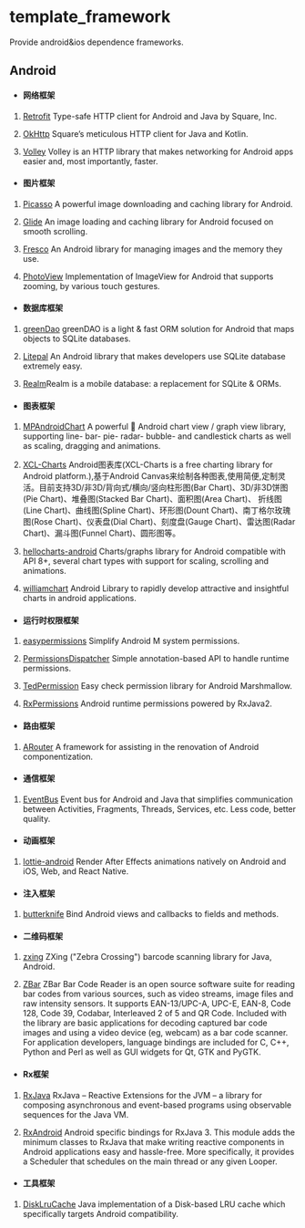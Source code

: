 # template_framework

Provide android&ios dependence frameworks.

## Android

* #### 网络框架

1. [Retrofit](https://github.com/ai-com-app/retrofit) Type-safe HTTP client for Android and Java by Square, Inc.

2. [OkHttp](https://github.com/ai-com-app/okhttp) Square’s meticulous HTTP client for Java and Kotlin.

3.  [Volley](https://github.com/ai-com-app/volley) Volley is an HTTP library that makes networking for Android apps easier and, most importantly, faster.

* #### 图片框架

1. [Picasso](https://github.com/ai-com-app/picasso) A powerful image downloading and caching library for Android.

2. [Glide](https://github.com/ai-com-app/glide) An image loading and caching library for Android focused on smooth scrolling.

3. [Fresco](https://github.com/ai-com-app/fresco) An Android library for managing images and the memory they use. 

4. [PhotoView](https://github.com/chrisbanes/PhotoView)  Implementation of ImageView for Android that supports zooming, by various touch gestures.
    
* #### 数据库框架

1. [greenDao](https://github.com/greenrobot/greenDAO) greenDAO is a light & fast ORM solution for Android that maps objects to SQLite databases. 

2. [Litepal](https://github.com/LitePalFramework/LitePal) An Android library that makes developers use SQLite database extremely easy.

3. [Realm](https://github.com/realm/realm-java)Realm is a mobile database: a replacement for SQLite & ORMs.

* #### 图表框架

1. [MPAndroidChart](https://github.com/PhilJay/MPAndroidChart) A powerful 🚀 Android chart view / graph view library, supporting line- bar- pie- radar- bubble- and candlestick charts as well as scaling, dragging and animations.

2. [XCL-Charts](https://github.com/xcltapestry/XCL-Charts) Android图表库(XCL-Charts is a free charting library for Android platform.),基于Android Canvas来绘制各种图表,使用简便,定制灵活。目前支持3D/非3D/背向式/横向/竖向柱形图(Bar Chart)、3D/非3D饼图(Pie Chart)、堆叠图(Stacked Bar Chart)、面积图(Area Chart)、 折线图(Line Chart)、曲线图(Spline Chart)、环形图(Dount Chart)、南丁格尔玫瑰图(Rose Chart)、仪表盘(Dial Chart)、刻度盘(Gauge Chart)、雷达图(Radar Chart)、漏斗图(Funnel Chart)、圆形图等。

3. [hellocharts-android](https://github.com/lecho/hellocharts-android) Charts/graphs library for Android compatible with API 8+, several chart types with support for scaling, scrolling and animations.

4. [williamchart](https://github.com/diogobernardino/williamchart) Android Library to rapidly develop attractive and insightful charts in android applications.

* #### 运行时权限框架

1. [easypermissions](https://github.com/googlesamples/easypermissions)  Simplify Android M system permissions.

2. [PermissionsDispatcher](https://github.com/permissions-dispatcher/PermissionsDispatcher) Simple annotation-based API to handle runtime permissions.

3. [TedPermission](https://github.com/ParkSangGwon/TedPermission) Easy check permission library for Android Marshmallow.

4. [RxPermissions](https://github.com/tbruyelle/RxPermissions) Android runtime permissions powered by RxJava2.

* #### 路由框架

1. [ARouter](https://github.com/alibaba/ARouter) A framework for assisting in the renovation of Android componentization.

* #### 通信框架

1. [EventBus](https://github.com/greenrobot/EventBus) Event bus for Android and Java that simplifies communication between Activities, Fragments, Threads, Services, etc. Less code, better quality.
 
* #### 动画框架

1. [lottie-android](https://github.com/airbnb/lottie-android) Render After Effects animations natively on Android and iOS, Web, and React Native.

* #### 注入框架

1. [butterknife](https://github.com/JakeWharton/butterknife) Bind Android views and callbacks to fields and methods.

* #### 二维码框架

1. [zxing](https://github.com/zxing/zxing) ZXing ("Zebra Crossing") barcode scanning library for Java, Android.

2. [ZBar](https://github.com/ZBar/ZBar) ZBar Bar Code Reader is an open source software suite for reading bar
codes from various sources, such as video streams, image files and raw
intensity sensors. It supports EAN-13/UPC-A, UPC-E, EAN-8, Code 128,
Code 39, Codabar, Interleaved 2 of 5 and QR Code.  Included with the
library are basic applications for decoding captured bar code images and
using a video device (eg, webcam) as a bar code scanner.  For application
developers, language bindings are included for C, C++, Python and Perl
as well as GUI widgets for Qt, GTK and PyGTK.

* #### Rx框架

1. [RxJava](https://github.com/ReactiveX/RxJava) RxJava – Reactive Extensions for the JVM – a library for composing asynchronous and event-based programs using observable sequences for the Java VM.

2. [RxAndroid](https://github.com/ReactiveX/RxAndroid) Android specific bindings for RxJava 3.
    This module adds the minimum classes to RxJava that make writing reactive components in Android applications easy and hassle-free. More specifically, it provides a Scheduler that schedules on the main thread or any given Looper.

* #### 工具框架

1. [DiskLruCache](https://github.com/JakeWharton/DiskLruCache) Java implementation of a Disk-based LRU cache which specifically targets Android compatibility.


